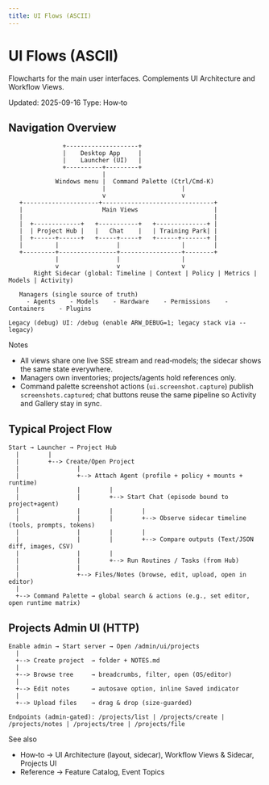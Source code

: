 ```yaml
---
title: UI Flows (ASCII)
---
```


# UI Flows (ASCII)

Flowcharts for the main user interfaces. Complements UI Architecture and Workflow Views.

Updated: 2025-09-16
Type: How‑to

## Navigation Overview

```
               +--------------------+
               |    Desktop App     |
               |    Launcher (UI)   |
               +----------+---------+
                          |
             Windows menu |  Command Palette (Ctrl/Cmd-K)
                          |                     |
                          v                     v
   +---------------------+-------------------------------+
   |                      Main Views                     |
   |                                                     |
   |  +-------------+   +-----------+   +--------------+ |
   |  | Project Hub |   |   Chat    |   | Training Park| |
   |  +------+------+   +-----+-----+   +------+-------+ |
   |         |                |                 |        |
   +---------+----------------+-----------------+--------+
             |                |                 |
             v                v                 v
       Right Sidecar (global: Timeline | Context | Policy | Metrics | Models | Activity)

   Managers (single source of truth)
     - Agents    - Models    - Hardware    - Permissions    - Containers    - Plugins

Legacy (debug) UI: /debug (enable ARW_DEBUG=1; legacy stack via --legacy)
```

Notes
- All views share one live SSE stream and read‑models; the sidecar shows the same state everywhere.
- Managers own inventories; projects/agents hold references only.
- Command palette screenshot actions (`ui.screenshot.capture`) publish `screenshots.captured`; chat buttons reuse the same pipeline so Activity and Gallery stay in sync.

## Typical Project Flow

```
Start → Launcher → Project Hub
  |        |
  |        +--> Create/Open Project
  |                |
  |                +--> Attach Agent (profile + policy + mounts + runtime)
  |                |        |
  |                |        +--> Start Chat (episode bound to project+agent)
  |                |        |        |
  |                |        |        +--> Observe sidecar timeline (tools, prompts, tokens)
  |                |        |        |
  |                |        |        +--> Compare outputs (Text/JSON diff, images, CSV)
  |                |        |
  |                |        +--> Run Routines / Tasks (from Hub)
  |                |
  |                +--> Files/Notes (browse, edit, upload, open in editor)
  |
  +--> Command Palette → global search & actions (e.g., set editor, open runtime matrix)
```

## Projects Admin UI (HTTP)

```
Enable admin → Start server → Open /admin/ui/projects
  |
  +--> Create project  → folder + NOTES.md
  |
  +--> Browse tree     → breadcrumbs, filter, open (OS/editor)
  |
  +--> Edit notes      → autosave option, inline Saved indicator
  |
  +--> Upload files    → drag & drop (size‑guarded)

Endpoints (admin‑gated): /projects/list | /projects/create | /projects/notes | /projects/tree | /projects/file
```

See also
- How‑to → UI Architecture (layout, sidecar), Workflow Views & Sidecar, Projects UI
- Reference → Feature Catalog, Event Topics

